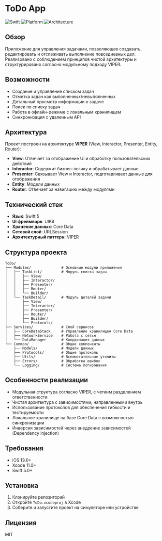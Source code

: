 # ToDo App

![Swift](https://img.shields.io/badge/Swift-5.0-orange)
![Platform](https://img.shields.io/badge/Platform-iOS-blue)
![Architecture](https://img.shields.io/badge/Architecture-VIPER-green)

## Обзор

Приложение для управления задачами, позволяющее создавать, редактировать и отслеживать выполнение повседневных дел. Реализовано с соблюдением принципов чистой архитектуры и структурировано согласно модульному подходу VIPER.

## Возможности

- Создание и управление списком задач
- Отметка задач как выполненных/невыполненных
- Детальный просмотр информации о задаче
- Поиск по списку задач
- Работа в офлайн-режиме с локальным хранилищем
- Синхронизация с удаленным API

## Архитектура

Проект построен на архитектуре **VIPER** (View, Interactor, Presenter, Entity, Router):

- **View**: Отвечает за отображение UI и обработку пользовательских действий
- **Interactor**: Содержит бизнес-логику и обрабатывает данные
- **Presenter**: Связывает View и Interactor, подготавливает данные для отображения
- **Entity**: Модели данных
- **Router**: Отвечает за навигацию между модулями

## Технический стек

- **Язык**: Swift 5
- **UI фреймворк**: UIKit
- **Хранение данных**: Core Data
- **Сетевой слой**: URLSession
- **Архитектурный паттерн**: VIPER

## Структура проекта

```
ToDo/
├── Modules/              # Основные модули приложения
│   ├── TaskList/         # Модуль списка задач
│   │   ├── View/
│   │   ├── Interactor/
│   │   ├── Presenter/
│   │   ├── Router/
│   │   └── Builder/
│   └── TaskDetail/       # Модуль деталей задачи
│       ├── View/
│       ├── Interactor/
│       ├── Presenter/
│       ├── Router/
│       ├── Builder/
│       └── Protocols/
├── Services/             # Слой сервисов
│   ├── CoreDataStack     # Управление хранилищем Core Data
│   ├── NetworkService    # Работа с сетью
│   └── DataManager       # Координация данных
└── Common/               # Общие компоненты
    ├── Models/           # Модели данных
    ├── Protocols/        # Общие протоколы
    ├── Utils/            # Вспомогательные утилиты
    ├── Errors/           # Обработка ошибок
    └── Logging/          # Система логирования
```

## Особенности реализации

- Модульная структура согласно VIPER, с четким разделением ответственности
- Чистая архитектура с зависимостями, направленными внутрь
- Использование протоколов для обеспечения гибкости и тестируемости
- Локальное хранилище на базе Core Data с возможностью синхронизации
- Инверсия зависимостей через внедрение зависимостей (Dependency Injection)

## Требования

- iOS 13.0+
- Xcode 11.0+
- Swift 5.0+

## Установка

1. Клонируйте репозиторий
2. Откройте `ToDo.xcodeproj` в Xcode
3. Соберите и запустите проект на симуляторе или устройстве

## Лицензия

MIT